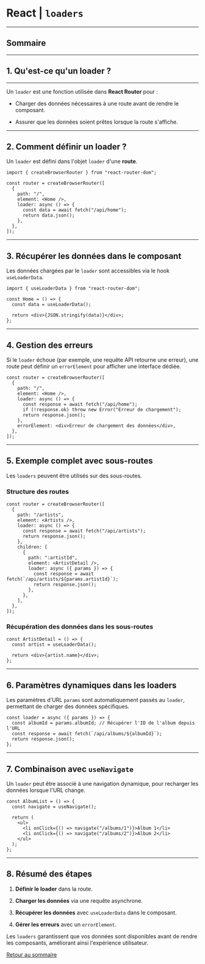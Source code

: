 # React | `loaders`
---

## Sommaire
---

## 1. Qu'est-ce qu'un loader ?
---

Un `loader` est une fonction utilisée dans **React Router** pour :

- Charger des données nécessaires à une route avant de rendre le composant.

- Assurer que les données soient prêtes lorsque la route s'affiche.

---

## 2. Comment définir un loader ?

Un `loader` est défini dans l'objet `loader` d'une **route**.

```tsx
import { createBrowserRouter } from "react-router-dom";

const router = createBrowserRouter([
  {
    path: "/",
    element: <Home />,
    loader: async () => {
      const data = await fetch("/api/home");
      return data.json();
    },
  },
]);
```

---

## 3. Récupérer les données dans le composant

Les données chargées par le `loader` sont accessibles via le hook `useLoaderData`.

```tsx
import { useLoaderData } from "react-router-dom";

const Home = () => {
  const data = useLoaderData();

  return <div>{JSON.stringify(data)}</div>;
};
```

---

## 4. Gestion des erreurs

Si le `loader` échoue (par exemple, une requête API retourne une erreur), une route peut définir un `errorElement` pour afficher une interface dédiée.

```tsx
const router = createBrowserRouter([
  {
    path: "/",
    element: <Home />,
    loader: async () => {
      const response = await fetch("/api/home");
      if (!response.ok) throw new Error("Erreur de chargement");
      return response.json();
    },
    errorElement: <div>Erreur de chargement des données</div>,
  },
]);
```

---

## 5. Exemple complet avec sous-routes

Les `loaders` peuvent être utilisés sur des sous-routes.

### Structure des routes

```tsx
const router = createBrowserRouter([
  {
    path: "/artists",
    element: <Artists />,
    loader: async () => {
      const response = await fetch("/api/artists");
      return response.json();
    },
    children: [
      {
        path: ":artistId",
        element: <ArtistDetail />,
        loader: async ({ params }) => {
          const response = await fetch(`/api/artists/${params.artistId}`);
          return response.json();
        },
      },
    ],
  },
]);
```

### Récupération des données dans les sous-routes

```tsx
const ArtistDetail = () => {
  const artist = useLoaderData();

  return <div>{artist.name}</div>;
};
```

---

## 6. Paramètres dynamiques dans les loaders

Les paramètres d'URL `params` sont automatiquement passés au `loader`, permettant de charger des données spécifiques.

```tsx
const loader = async ({ params }) => {
  const albumId = params.albumId; // Récupérer l'ID de l'album depuis l'URL
  const response = await fetch(`/api/albums/${albumId}`);
  return response.json();
};
```

---

## 7. Combinaison avec `useNavigate`

Un `loader` peut être associé à une navigation dynamique, pour recharger les données lorsque l'URL change.

```tsx
const AlbumList = () => {
  const navigate = useNavigate();

  return (
    <ul>
      <li onClick={() => navigate("/albums/1")}>Album 1</li>
      <li onClick={() => navigate("/albums/2")}>Album 2</li>
    </ul>
  );
};
```

---

## 8. Résumé des étapes

1. **Définir le loader** dans la route.

2. **Charger les données** via une requête asynchrone.

3. **Récupérer les données** avec `useLoaderData` dans le composant.

4. **Gérer les erreurs** avec un `errorElement`.

Les `loaders` garantissent que vos données sont disponibles avant de rendre les composants, améliorant ainsi l'expérience utilisateur.

[Retour au sommaire](#sommaire)
